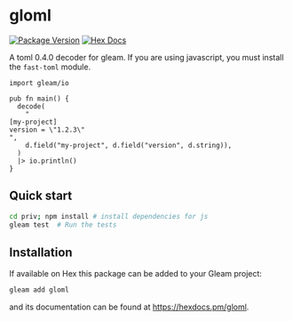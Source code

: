 # gloml

[![Package Version](https://img.shields.io/hexpm/v/gloml)](https://hex.pm/packages/gloml)
[![Hex Docs](https://img.shields.io/badge/hex-docs-ffaff3)](https://hexdocs.pm/gloml/)

A toml 0.4.0 decoder for gleam. If you are using javascript, you must install the `fast-toml` module.

```gleam
import gleam/io

pub fn main() {
  decode(
    "
[my-project]
version = \"1.2.3\"
",
    d.field("my-project", d.field("version", d.string)),
  )
  |> io.println()
}
```



## Quick start

```sh
cd priv; npm install # install dependencies for js
gleam test  # Run the tests
```

## Installation

If available on Hex this package can be added to your Gleam project:

```sh
gleam add gloml
```

and its documentation can be found at <https://hexdocs.pm/gloml>.
